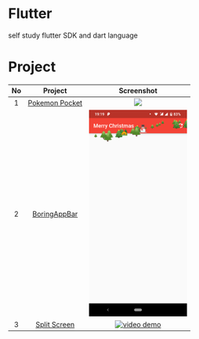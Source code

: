 # Flutter
self study flutter SDK and dart language


# Project 

| No  | Project | Screenshot |
| :---: | :---: | :---: |
| 1 | [Pokemon Pocket](https://github.com/ttpho/Pokemon-Pocket) |  <img src="https://github.com/ttpho/Pokemon-Pocket/blob/master/screenshot/Simulator%20Screen%20Shot%20-%20iPhone%208%20-%202019-10-30%20at%2011.31.58.png" width = "200" /> |
| 2 | [BoringAppBar](https://github.com/ttpho/BoringAppBar) | <img src="https://github.com/ttpho/BoringAppBar/blob/master/screenshot/device-2019-11-23-191959.png" width = "200" /> |
| 3 | [Split Screen](https://github.com/ttpho/Split-Screen) |[![video demo](https://img.youtube.com/vi/TPiZqJiK0LQ/0.jpg)](https://youtu.be/TPiZqJiK0LQ?t=30) |
